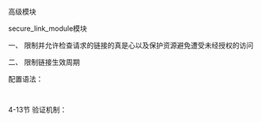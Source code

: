 高级模块


secure_link_module模块

一、 限制并允许检查请求的链接的真是心以及保护资源避免遭受未经授权的访问

二、 限制链接生效周期



配置语法：
```


```

4-13节
验证机制：
